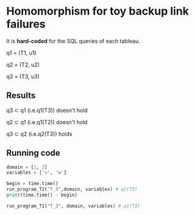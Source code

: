 # Homomorphism for toy backup link failures

It is **hard-coded** for the SQL queries of each tableau.

q1 = (T1, u1)

q2 = (T2, u2)

q3 = (T3, u3)

## Results

q3 $\subset$ q1 (i.e.q1(T3)) doesn't hold

q2 $\subset$ q1 (i.e.q1(T2)) doesn't hold

q3 $\subset$ q2 (i.e.q2(T3)) holds

## Running code

```python
domain = [1, 2]
variables = ['v', 'w']

begin = time.time()
run_program_T2("T_3",domain, variables) # q2(T3)
print(time.time() - begin)

run_program_T1("T_3", domain, variables) # q1(T3)
```